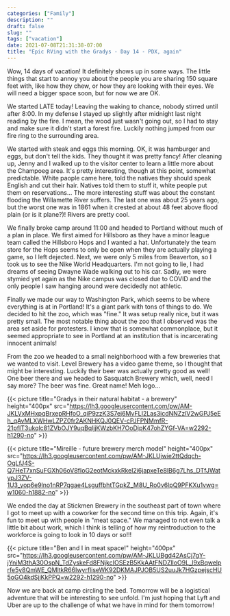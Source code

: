 ```yaml
---
categories: ["Family"]
description: ""
draft: false
slug: ""
tags: ["vacation"]
date: 2021-07-08T21:31:38-07:00
title: "Epic RVing with the Gradys - Day 14 - PDX, again"
---
```


Wow, 14 days of vacation! It definitely shows up in some ways. The little things that start to annoy you about the people you are sharing 150 square feet with, like how they chew, or how they are looking with their eyes. We will need a bigger space soon, but for now we are OK.

We started LATE today! Leaving the waking to chance, nobody stirred until after 8:00. In my defense I stayed up slightly after midnight last night reading by the fire. I mean, the wood just wasn't going out, so I had to stay and make sure it didn't start a forest fire. Luckily nothing jumped from our fire ring to the surrounding area.

We started with steak and eggs this morning. OK, it was hamburger and eggs, but don't tell the kids. They thought it was pretty fancy! After cleaning up, Jenny and I walked up to the visitor center to learn a little more about the Champoeg area. It's pretty interesting, though at this point, somewhat predictable. White paople came here, told the natives they should speak English and cut their hair. Natives told them to stuff it, white people put them on reservations... The more interesting stuff was about the constant flooding the Willamette River suffers. The last one was about 25 years ago, but the worst one was in 1861 when it crested at about 48 feet above flood plain (or is it plane?)! Rivers are pretty cool.

We finally broke camp around 11:00 and headed to Portland without much of a plan in place. We first aimed for Hillsboro as they have a minor league team called the Hillsboro Hops and I wanted a hat. Unfortunately the team store for the Hops seems to only be open when they are actually playing a game, so I left dejected. Next, we were only 5 miles from Beaverton, so I took us to see the Nike World Headquarters. I'm not going to lie, I had dreams of seeing Dwayne Wade walking out to his car. Sadly, we were stymied yet again as the Nike campus was closed due to COVID and the only people I saw hanging around were decidedly not athletic.

Finally we made our way to Washington Park, which seems to be where everything is at in Portland! It's a giant park with tons of things to do. We decided to hit the zoo, which was "fine." It was setup really nice, but it was pretty small. The most notable thing about the zoo that I observed was the area set aside for protesters. I know that is somewhat commonplace, but it seemed appropriate to see in Portland at an institution that is incarcerating innocent animals!

From the zoo we headed to a small neighborhood with a few breweries that we wanted to visit. Level Brewery has a video game theme, so I thought that might be interesting. Luckily their beer was actually pretty good as well! One beer there and we headed to Sasquatch Brewery which, well, need I say more? The beer was fine. Great name! Meh logo...

{{< picture title="Gradys in their natural habitat - a brewery" height="400px" src="https://lh3.googleusercontent.com/pw/AM-JKLVxMHxpqBrxepRHfoO_qiP9zzK3S7ej6MvFLI2Las3icdNNZzlV2wGPJ5eEh_qAvMLXWHwLZPZ0fr2AKNHKQJ0QEV-cPJFPNMmfR-21pfIT3ukqlc81ZVbOJY9uqBqljjKWzbKH7OoDjpK47ohZYGf-VA=w2292-h1290-no" >}}

{{< picture title="Mireille - future brewery merch model" height="400px" src="https://lh3.googleusercontent.com/pw/AM-JKLUjwie2ttQdqch-OqLfJ4S-Q7HeT7xnSuFGXh06oV8fIoG2eotMckxkRkel2i6japxeTe8lB6g7Lhs_DTfJWatypJ3ZV-1U3_yop6e9lno1nRP7qgae4LsguffbhtTGpkZ_M8U_Ro0v6lpQ9PFKXu1vwg=w1060-h1882-no" >}}

We ended the day at Stickmen Brewery in the southeast part of town where I got to meet up with a coworker for the second time on this trip. Again, it's fun to meet up with people in "meat space." We managed to not even talk a little bit about work, which I think is telling of how my reintroduction to the workforce is going to look in 10 days or so!!!

{{< picture title="Ben and I in meat space!" height="400px" src="https://lh3.googleusercontent.com/pw/AM-JKLUBgd42AsCj7gY-jYniM3thA30OspN_TdZyskeFd8FNjkcIOSEzB5KkAAtFNDZlloO9L_l9xBqwelprfe5y8QmWE_QMltkR66IwyrfliseWK92DKMAJPJOB5US2uuJk7HGzpejscHU5oGO4kdSjjKkPPQ=w2292-h1290-no" >}}

Now we are back at camp circling the bed. Tomorrow will be a logistical adventure that will be interesting to see unfold. I'm just hoping that Lyft and Uber are up to the challenge of what we have in mind for them tomorrow!